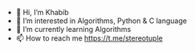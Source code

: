 - 👋 Hi, I’m Khabib
- 👀 I’m interested in Algorithms, Python & C language
- 🌱 I’m currently learning Algorithms
- 📫 How to reach me https://t.me/stereotuple

<!---
aWayB02/aWayB02 is a ✨ special ✨ repository because its `README.md` (this file) appears on your GitHub profile.
You can click the Preview link to take a look at your changes.
--->

